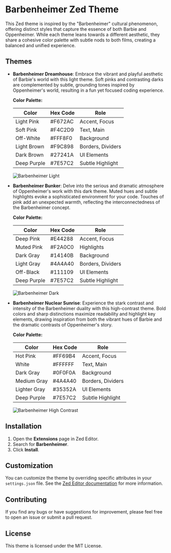 # Barbenheimer Zed Theme

This Zed theme is inspired by the "Barbenheimer" cultural phenomenon, offering distinct styles that capture the essence of both Barbie and Oppenheimer. While each theme leans towards a different aesthetic, they share a cohesive color palette with subtle nods to both films, creating a balanced and unified experience.

## Themes

- **Barbenheimer Dreamhouse**: Embrace the vibrant and playful aesthetic of Barbie's world with this light theme. Soft pinks and contrasting darks are complemented by subtle, grounding tones inspired by Oppenheimer's world, resulting in a fun yet focused coding experience.

  **Color Palette:**

  | Color       | Hex Code | Role              |
  | ----------- | -------- | ----------------- |
  | Light Pink  | #F672AC  | Accent, Focus     |
  | Soft Pink   | #F4C2D9  | Text, Main        |
  | Off-White   | #FFF8F0  | Background        |
  | Light Brown | #F9C898  | Borders, Dividers |
  | Dark Brown  | #27241A  | UI Elements       |
  | Deep Purple | #7E57C2  | Subtle Highlight  |

  ![Barbenheimer Light](assets/barbenheimer-light.webp)

- **Barbenheimer Bunker**: Delve into the serious and dramatic atmosphere of Oppenheimer's work with this dark theme. Muted hues and subtle highlights evoke a sophisticated environment for your code. Touches of pink add an unexpected warmth, reflecting the interconnectedness of the Barbenheimer concept.

  **Color Palette:**

  | Color       | Hex Code | Role              |
  | ----------- | -------- | ----------------- |
  | Deep Pink   | #E44288  | Accent, Focus     |
  | Muted Pink  | #F2A0C0  | Highlights        |
  | Dark Gray   | #14140B  | Background        |
  | Light Gray  | #4A4A40  | Borders, Dividers |
  | Off-Black   | #111109  | UI Elements       |
  | Deep Purple | #7E57C2  | Subtle Highlight  |

  ![Barbenheimer Dark](assets/barbenheimer-dark.webp)

- **Barbenheimer Nuclear Sunrise**: Experience the stark contrast and intensity of the Barbenheimer duality with this high-contrast theme. Bold colors and sharp distinctions maximize readability and highlight key elements, drawing inspiration from both the vibrant hues of Barbie and the dramatic contrasts of Oppenheimer's story.

  **Color Palette:**

  | Color        | Hex Code | Role              |
  | ------------ | -------- | ----------------- |
  | Hot Pink     | #FF69B4  | Accent, Focus     |
  | White        | #FFFFFF  | Text, Main        |
  | Dark Gray    | #0F0F0A  | Background        |
  | Medium Gray  | #4A4A40  | Borders, Dividers |
  | Lighter Gray | #35352A  | UI Elements       |
  | Deep Purple  | #7E57C2  | Subtle Highlight  |

  ![Barbenheimer High Contrast](assets/barbenheimer-high-contrast.webp)

## Installation

1. Open the **Extensions** page in Zed Editor.
2. Search for **Barbenheimer**.
3. Click **Install**.

## Customization

You can customize the theme by overriding specific attributes in your `settings.json` file. See the [Zed Editor documentation](https://zed.dev/docs/themes) for more information.

## Contributing

If you find any bugs or have suggestions for improvement, please feel free to open an issue or submit a pull request.

## License

This theme is licensed under the MIT License.
